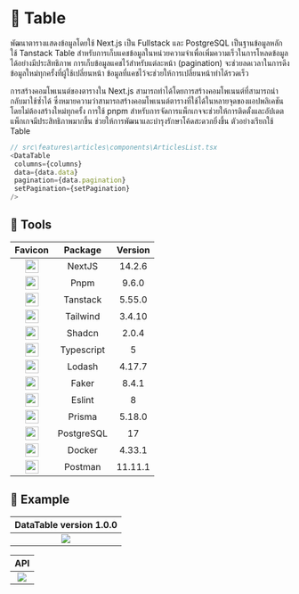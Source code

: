 #  📃 Table
พัฒนาตารางแสดงข้อมูลโดยใช้ Next.js เป็น Fullstack และ PostgreSQL เป็นฐานข้อมูลหลัก ใช้ Tanstack Table สำหรับการเก็บแคชข้อมูลในหน่วยความจำเพื่อเพิ่มความเร็วในการโหลดข้อมูลได้อย่างมีประสิทธิภาพ การเก็บข้อมูลแคชไว้สำหรับแต่ละหน้า (pagination) จะช่วยลดเวลาในการดึงข้อมูลใหม่ทุกครั้งที่ผู้ใช้เปลี่ยนหน้า ข้อมูลที่แคชไว้จะช่วยให้การเปลี่ยนหน้าทำได้รวดเร็ว

การสร้างคอมโพเนนต์ของตารางใน Next.js สามารถทำได้โดยการสร้างคอมโพเนนต์ที่สามารถนำกลับมาใช้ซ้ำได้ ซึ่งหมายความว่าสามารถสร้างคอมโพเนนต์ตารางที่ใช้ได้ในหลายจุดของแอปพลิเคชันโดยไม่ต้องสร้างใหม่ทุกครั้ง การใช้ pnpm สำหรับการจัดการแพ็กเกจจะช่วยให้การติดตั้งและอัปเดตแพ็กเกจมีประสิทธิภาพมากขึ้น ช่วยให้การพัฒนาและบำรุงรักษาโค้ดสะดวกยิ่งขึ้น
ตัวอย่างเรียกใช้ Table

```javascript
// src\features\articles\components\ArticlesList.tsx
<DataTable
 columns={columns}
 data={data.data}
 pagination={data.pagination}
 setPagination={setPagination}
/>
```

## 🔧 Tools

| Favicon  | Package | Version  |
| :------------: | :------------: | :------------: |
| <img src="https://nextjs.org/favicon.ico" width="24vh" > | NextJS  | 14.2.6 |
| <img src="https://pnpm.io/img/favicon.png" width="24vh" > | Pnpm  | 9.6.0  |
| <img src="https://tanstack.com/favicon.ico" width="24vh" >  | Tanstack  | 5.55.0 |
| <img src="https://tailwindcss.com/favicons/favicon-32x32.png?v=3" width="24vh" > | Tailwind  | 3.4.10 |
| <img src="https://ui.shadcn.com/favicon-16x16.png" width="24vh" >  | Shadcn | 2.0.4 |
| <img src="https://www.typescriptlang.org/favicon-32x32.png?v=8944a05a8b601855de116c8a56d3b3ae" width="24vh" >  | Typescript  | 5 |
| <img src="https://lodash.com/icons/favicon-32x32.png" width="24vh" >  | Lodash  | 4.17.7 |
| <img src="https://opencollective.com/static/images/favicon.ico.png" width="24vh" >  | Faker  | 8.4.1 |
| <img src="https://eslint.org/favicon.ico" width="24vh" >  | Eslint  | 8 |
| <img src="https://www.prisma.io/images/favicon-32x32.png" width="24vh" >  | Prisma  | 5.18.0 |
| <img src="https://www.postgresql.org/favicon.ico" width="24vh" >  | PostgreSQL  | 17 |
| <img src="https://www.docker.com/wp-content/uploads/2024/02/cropped-docker-logo-favicon-32x32.png" width="24vh" >  | Docker  | 4.33.1 |
| <img src="https://www.postman.com/_ar-assets/images/favicon-1-32.png" width="24vh" >  | Postman  | 11.11.1 |

## 🚀 Example
|  DataTable version 1.0.0 |
| :------------: |
|  <img src="https://media.discordapp.net/attachments/1283511064272834613/1283511351393910844/image.png?ex=66e34298&is=66e1f118&hm=aa86cbc355808782f749136f56a4d6579c7ba40f5753e36993f03d4dcbb526a7&=&format=webp&quality=lossless&width=1376&height=671"> |

|  API |
| :------------: |
|  <img src="https://cdn.discordapp.com/attachments/1283515240994046033/1283515284732510300/image.png?ex=66e34642&is=66e1f4c2&hm=f8dc3c7b6b894a22e728122cd4048b01fc8c1dc99bf9f38ee9842174cc4040ef&"> |
